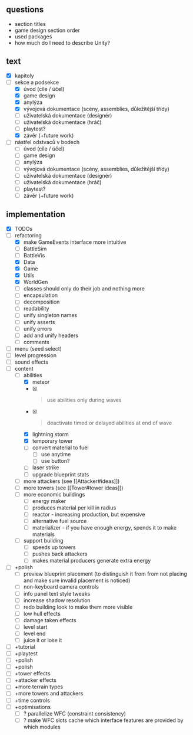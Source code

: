 ## questions
- section titles
- game design section order
- used packages
- how much do I need to describe Unity?
## text
- [x] kapitoly
- [ ] sekce a podsekce
    - [x] úvod (cíle / účel)
    - [x] game design
    - [x] anylýza
    - [x] vývojová dokumentace (scény, assemblies, důležitější třídy)
    - [ ] uživatelská dokumentace (designér)
    - [ ] uživatelská dokumentace (hráč)
    - [ ] playtest?
    - [x] závěr (+future work)
- [ ] nástřel odstvaců v bodech
    - [ ] úvod (cíle / účel)
    - [ ] game design
    - [ ] anylýza
    - [ ] vývojová dokumentace (scény, assemblies, důležitější třídy)
    - [ ] uživatelská dokumentace (designér)
    - [ ] uživatelská dokumentace (hráč)
    - [ ] playtest?
    - [ ] závěr (+future work)
## implementation
- [x] TODOs
- [ ] refactoring
    - [x] make GameEvents interface more intuitive
    - [ ] BattleSim
    - [ ] BattleVis
    - [x] Data
    - [x] Game
    - [x] Utils
    - [x] WorldGen
    - [ ] classes should only do their job and nothing more
    - [ ] encapsulation
    - [ ] decomposition
    - [ ] readability
    - [ ] unify singleton names
    - [ ] unify asserts
    - [ ] unify errors
    - [ ] add and unify headers
    - [ ] comments
- [ ] menu (seed select)
- [ ] level progression
- [ ] sound effects
- [ ] content
    - [ ] abilities
        - [x] meteor
        - [x] > use abilities only during waves
        - [x] > deactivate timed or delayed abilities at end of wave
        - [x] lightning storm
        - [x] temporary tower
        - [ ] convert material to fuel
            - [ ] use anytime
            - [ ] use button?
        - [ ] laser strike
        - [ ] upgrade blueprint stats
    - [ ] more attackers (see [[Attacker#ideas]])
    - [ ] more towers (see [[Tower#tower ideas]])
    - [ ] more economic buildings
        - [ ] energy maker
        - [ ] produces material per kill in radius
        - [ ] reactor - increasing production, but expensive
        - [ ] alternative fuel source
        - [ ] materializer - if you have enough energy, spends it to make materials
    - [ ] support building
        - [ ] speeds up towers
        - [ ] pushes back attackers
        - [ ] makes material producers generate extra energy
- [ ] +polish
    - [ ] preview blueprint placement (to distinguish it from from not placing and make sure invalid placement is noticed)
    - [ ] non-keyboard camera controls
    - [ ] info panel text style tweaks
    - [ ] increase shadow resolution
    - [ ] redo building look to make them more visible
    - [ ] low hull effects
    - [ ] damage taken effects
    - [ ] level start
    - [ ] level end
    - [ ] juice it or lose it
- [ ] +tutorial
- [ ] +playtest
- [ ] +polish
- [ ] +polish
- [ ] +tower effects
- [ ] +attacker effects
- [ ] +more terrain types
- [ ] +more towers and attackers
- [ ] +time controls
- [ ] +optimisations
    - [ ] ? parallelize WFC (constraint consistency)
    - [ ] ? make WFC slots cache which interface features are provided by which modules
